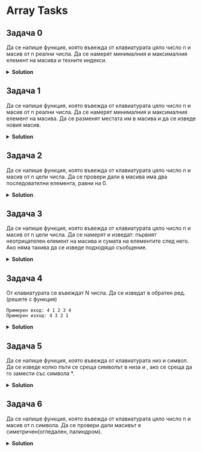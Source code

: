 # Array Tasks

## Задача 0
Да се напише функция, която въвежда от клавиатурата цяло число n и масив от n реални числа. Да се намерят минималния и максималния елемент на масива и техните индекси.

<details><summary><b>Solution</b></summary> 
<p>

```cpp
#include <iostream>

void enterArray(int arr[], int size)
{
	for (int i = 0; i < size; i++)
	{
		std::cin >> arr[i];
	}
}

int main()
{
	int arr[100];
	int size;

	std::cout << "Please enter the size of the array: ";
	std::cin >> size;

	std::cout << "Enter the array's elements: ";
	enterArray(arr, size);

	int minEl = arr[0];
	int maxEl = arr[0];

	int minIndex = 0;
	int maxIndex = 0;


	for (int i = 0; i < size; i++)
	{
		if (arr[i] < minEl)
		{
			minEl = arr[i];
			minIndex = i;
		}

		if (arr[i] > maxEl)
		{
			maxEl = arr[i];
			maxIndex = i;
		}
	}

	std::cout << "Max value: " << maxEl << ", with index " << maxIndex << std::endl;
	std::cout << "Min value: " << minEl << ", with index " << minIndex << std::endl;
}
```

</p>
</details>

## Задача 1
Да се напише функция, която въвежда от клавиатурата цяло число n и масив от n реални числа. Да се намерят минималния и максималния елемент на масива. Да се разменят местата им в масива и да се изведе новия масив.

<details><summary><b>Solution</b></summary> 
<p>

```cpp
#include <iostream>

void enterArray(int arr[], int size)
{
	for (int i = 0; i < size; i++)
	{
		std::cin >> arr[i];
	}
}

void printArray(int arr[], int size)
{
	for (int i = 0; i < size; i++)
	{
		std::cout << arr[i] << " ";
	}
}

int main()
{
	int arr[100];
	int size;

	std::cout << "Please enter the size of the array: ";
	std::cin >> size;

	std::cout << "Enter the array's elements: ";
	enterArray(arr, size);

	int minEl = arr[0];
	int maxEl = arr[0];

	int minIndex = 0;
	int maxIndex = 0;


	for (int i = 0; i < size; i++)
	{
		if (arr[i] < minEl)
		{
			minEl = arr[i];
			minIndex = i;
		}

		if (arr[i] > maxEl)
		{
			maxEl = arr[i];
			maxIndex = i;
		}
	}

	arr[minIndex] = maxEl;
	arr[maxIndex] = minEl;

	printArray(arr, size);
}
```

</p>
</details>

## Задача 2
Да се напише функция, която въвежда от клавиатурата цяло число n и масив от n цели числа. Да се провери дали в масива има два последователни елемента, равни на 0.

<details><summary><b>Solution</b></summary> 
<p>

```cpp
#include <iostream>

void enterArray(int arr[], int size)
{
	for (int i = 0; i < size; i++)
	{
		std::cin >> arr[i];
	}
}

bool doesArrayHaveTwoConsecutiveZeros(int arr[], int size)
{
	for (int i = 0; i < size - 1; i++)
	{
		if (arr[i] == 0 && arr[i] == arr[i + 1]) 
			return true;
	}

	return false;
}

int main()
{
	int arr[100];
	int size;

	std::cout << "Please enter the size of the array: ";
	std::cin >> size;

	std::cout << "Enter the array's elements: ";
	enterArray(arr, size);


	std::cout << std::boolalpha << doesArrayHaveTwoConsecutiveZeros(arr, size);
}
```

</p>
</details>

## Задача 3
Да се напише функция, която въвежда от клавиатурата цяло число n и масив от n цели числа. Да се намерят и изведат: първият неотрицателен елемент на масива и сумата на елементите след него. 
Ако няма такива да се изведе подходящо съобщение.

<details><summary><b>Solution</b></summary> 
<p>

```cpp
#include <iostream>

void enterArray(int arr[], int size)
{
	for (int i = 0; i < size; i++)
	{
		std::cin >> arr[i];
	}
}

int getFirstPositive(int arr[], int size)
{
	for (int i = 0; i < size; i++)
	{
		if (arr[i] > 0) 
			return arr[i];
	}

	return -1;
}

int getSumAfterFirstPositive(int arr[], int size)
{
	double sum = 0;

	if (!getFirstPositive(arr, size)) 
		return sum;

	bool foundPositive = false;

	for (int i = 0; i < size; i++)
	{
		if (foundPositive) 
			sum += arr[i];

		if (arr[i] > 0) 
			foundPositive = true;
	}

	return sum;
}


int main()
{
	int arr[100];
	int size;

	std::cout << "Please enter the size of the array: ";
	std::cin >> size;

	std::cout << "Enter the array's elements: ";
	enterArray(arr, size);

	int firstPositive = getFirstPositive(arr, size);

	if (firstPositive > 0)
	{
		int sumAfterPositive = getSumAfterFirstPositive(arr, size);
		std::cout << "The first positive number in the array is: " << firstPositive << std::endl;
		std::cout << "And the sum of the numbers after it is: " << sumAfterPositive << std::endl;
	}
	else
	{
		std::cout << "There are no positive numbers in the array!" << std::endl;
	}
}
```

</p>
</details>

## Задача 4
От клавиатурата се въвеждат N числа. Да се изведат в обратен ред.(решете с функция)

```
Примерен вход: 4 1 2 3 4
Примерен изход: 4 3 2 1
```

<details><summary><b>Solution</b></summary> 
<p>

```cpp
#include <iostream>

void enterArray(int arr[], int size)
{
	for (int i = 0; i < size; i++)
	{
		std::cin >> arr[i];
	}
}

void printArray(int arr[], int size)
{
	for (int i = 0; i < size; i++)
	{
		std::cout << arr[i] << " ";
	}
}

void reverseArray(int arr[], int size)
{
	int i = 0;
	int j = size - 1;
	int temp;

	while (i < size / 2)
	{
		temp = arr[i];
		arr[i] = arr[j];
		arr[j] = temp;

		i++;
		j--;
	}
}

int main()
{
	int arr[100];
	int size;

	std::cout << "Please enter the size of the array: ";
	std::cin >> size;

	std::cout << "Enter the array's elements: ";
	enterArray(arr, size);

	reverseArray(arr, size);

	printArray(arr, size);
}
```

</p>
</details>

## Задача 5
Да се напише функция, която въвежда от клавиатурата низ и символ. Да се изведе колко пъти се среща символът в низа и , ако се среща да го замести със символа *.

<details><summary><b>Solution</b></summary> 
<p>

```cpp
#include <iostream>

void enterString(char string[], const int length)
{
    std::cout << "Please enter the elements of the array: " << std::endl;

    int i;
    for (i = 0; i < length; i++)
    {
        std::cin >> string[i];
    }

    string[i] = '\0';
}

int replaceCharacterAndGetRepeatingCount(char string[], const int length, const char character)
{
    int counter = 0;

    for (int i = 0; i < length; i++)
    {
        if (string[i] == character)
        {
            counter++;
            string[i] = '*';
        }
    }

    return counter;
}

int main()
{
	const int ARRAY_SIZE = 101;

	int userLength;
	char character;
	char string[ARRAY_SIZE];

	std::cout << "How many characters do you want to enter[1 - 100]: ";

	do
	{
		std::cin >> userLength;
	} while (userLength < 1 || userLength > 100);

	enterString(string, userLength);

    std::cout << string << std::endl;

    std::cout << "Which character would you like to replace: ";
	std::cin >> character;

	int repeatingCount = replaceCharacterAndGetRepeatingCount(string, userLength, character);

	std::cout << "The character " << character << " is repeated " << repeatingCount << " times." << std::endl;

    std::cout << string << std::endl;
}
```

</p>
</details>

## Задача 6
Да се напише функция, която въвежда от клавиатурата цяло число n и масив от n символа. Да се провери дали масивът е симетричен(огледален, палиндром).

<details><summary><b>Solution</b></summary> 
<p>

```cpp
#include <iostream>

void enterArray(int arr[], int size)
{
    for (int i = 0; i < size; i++)
    {
        std::cin >> arr[i];
    }
}

bool isArrayMirrored(int arr[], int size)
{
    int halfSize = size / 2;

    for (int i = 0; i < halfSize; i++)
    {
        if (arr[i] != arr[size - i - 1]) 
            return false;
    }

    return true;
}

int main()
{
    int arr[100];
    int size;

    std::cout << "Please enter the size of the array: ";
    std::cin >> size;

    std::cout << "Enter the array's elements: ";
    enterArray(arr, size);

    std::cout << std::boolalpha << "Is array mirrored: " << isArrayMirrored(arr, size);
}
```

</p>
</details>